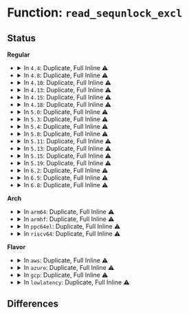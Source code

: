 # Function: <code>read_sequnlock_excl</code>

## Status
<b>Regular</b>
<ul>
<li>
<details>
<summary>In <code>4.4</code>: Duplicate, Full Inline ⚠️</summary>

**Collision:** Static Duplication

**Inline:** Full

**Transformation:** False

**Instances:**

```
In fs/namei.c (ffffffff8121711f)
Location: include/linux/seqlock.h:508
Inline: True
```
```
In fs/dcache.c (ffffffff812230aa)
Location: include/linux/seqlock.h:508
Inline: True
Inline callers:
  - fs/dcache.c:d_walk
  - fs/dcache.c:__dentry_path
  - fs/dcache.c:prepend_path
  - fs/dcache.c:prepend_path
```
```
In fs/namespace.c (ffffffff8122fe31)
Location: include/linux/seqlock.h:508
Inline: True
Inline callers:
  - fs/namespace.c:path_is_under
```
```
In fs/pnode.c (ffffffff8123cd3f)
Location: include/linux/seqlock.h:508
Inline: True
Inline callers:
  - fs/pnode.c:propagate_mnt
```
</details>
</li>
<li>
<details>
<summary>In <code>4.8</code>: Duplicate, Full Inline ⚠️</summary>

**Collision:** Static Duplication

**Inline:** Full

**Transformation:** False

**Instances:**

```
In fs/namei.c (ffffffff8123e2fb)
Location: include/linux/seqlock.h:511
Inline: True
```
```
In fs/dcache.c (ffffffff8124b645)
Location: include/linux/seqlock.h:511
Inline: True
Inline callers:
  - fs/dcache.c:__dentry_path
  - fs/dcache.c:prepend_path
  - fs/dcache.c:prepend_path
  - fs/dcache.c:d_walk
```
```
In fs/namespace.c (ffffffff812584c1)
Location: include/linux/seqlock.h:511
Inline: True
Inline callers:
  - fs/namespace.c:path_is_under
```
```
In fs/pnode.c (ffffffff81265248)
Location: include/linux/seqlock.h:511
Inline: True
Inline callers:
  - fs/pnode.c:propagate_mnt
```
</details>
</li>
<li>
<details>
<summary>In <code>4.10</code>: Duplicate, Full Inline ⚠️</summary>

**Collision:** Static Duplication

**Inline:** Full

**Transformation:** False

**Instances:**

```
In fs/namei.c (ffffffff812510db)
Location: include/linux/seqlock.h:511
Inline: True
```
```
In fs/dcache.c (ffffffff8125e625)
Location: include/linux/seqlock.h:511
Inline: True
Inline callers:
  - fs/dcache.c:__dentry_path
  - fs/dcache.c:prepend_path
  - fs/dcache.c:prepend_path
  - fs/dcache.c:path_has_submounts
  - fs/dcache.c:d_walk
```
```
In fs/namespace.c (ffffffff8126b951)
Location: include/linux/seqlock.h:511
Inline: True
Inline callers:
  - fs/namespace.c:path_is_under
  - fs/namespace.c:unlock_mount
  - fs/namespace.c:attach_recursive_mnt
  - fs/namespace.c:get_mountpoint
  - fs/namespace.c:get_mountpoint
```
```
In fs/pnode.c (ffffffff81278678)
Location: include/linux/seqlock.h:511
Inline: True
Inline callers:
  - fs/pnode.c:propagate_mnt
```
</details>
</li>
<li>
<details>
<summary>In <code>4.13</code>: Duplicate, Full Inline ⚠️</summary>

**Collision:** Static Duplication

**Inline:** Full

**Transformation:** False

**Instances:**

```
In fs/namei.c (ffffffff8125d028)
Location: include/linux/seqlock.h:511
Inline: True
```
```
In fs/dcache.c (ffffffff8126be9d)
Location: include/linux/seqlock.h:511
Inline: True
Inline callers:
  - fs/dcache.c:__dentry_path
  - fs/dcache.c:prepend_path
  - fs/dcache.c:prepend_path
  - fs/dcache.c:path_has_submounts
  - fs/dcache.c:d_walk
```
```
In fs/namespace.c (ffffffff81279121)
Location: include/linux/seqlock.h:511
Inline: True
Inline callers:
  - fs/namespace.c:path_is_under
  - fs/namespace.c:unlock_mount
  - fs/namespace.c:attach_recursive_mnt
  - fs/namespace.c:get_mountpoint
  - fs/namespace.c:get_mountpoint
```
```
In fs/pnode.c (ffffffff812859a8)
Location: include/linux/seqlock.h:511
Inline: True
Inline callers:
  - fs/pnode.c:propagate_mnt
```
</details>
</li>
<li>
<details>
<summary>In <code>4.15</code>: Duplicate, Full Inline ⚠️</summary>

**Collision:** Static Duplication

**Inline:** Full

**Transformation:** False

**Instances:**

```
In fs/namei.c (ffffffff8127e5c8)
Location: include/linux/seqlock.h:512
Inline: True
Inline callers:
  - fs/namei.c:follow_up
  - fs/namei.c:follow_up
```
```
In fs/dcache.c (ffffffff8128f78d)
Location: include/linux/seqlock.h:512
Inline: True
Inline callers:
  - fs/dcache.c:__dentry_path
  - fs/dcache.c:prepend_path
  - fs/dcache.c:prepend_path
  - fs/dcache.c:path_has_submounts
  - fs/dcache.c:d_walk
```
```
In fs/namespace.c (ffffffff8129bb61)
Location: include/linux/seqlock.h:512
Inline: True
Inline callers:
  - fs/namespace.c:path_is_under
  - fs/namespace.c:unlock_mount
  - fs/namespace.c:attach_recursive_mnt
  - fs/namespace.c:get_mountpoint
  - fs/namespace.c:get_mountpoint
```
```
In fs/pnode.c (ffffffff812a8428)
Location: include/linux/seqlock.h:512
Inline: True
Inline callers:
  - fs/pnode.c:propagate_mnt
```
</details>
</li>
<li>
<details>
<summary>In <code>4.18</code>: Duplicate, Full Inline ⚠️</summary>

**Collision:** Static Duplication

**Inline:** Full

**Transformation:** False

**Instances:**

```
In fs/namei.c (ffffffff812a6ea4)
Location: include/linux/seqlock.h:511
Inline: True
Inline callers:
  - fs/namei.c:follow_up
  - fs/namei.c:follow_up
```
```
In fs/dcache.c (ffffffff812b653e)
Location: include/linux/seqlock.h:511
Inline: True
Inline callers:
  - fs/dcache.c:path_has_submounts
  - fs/dcache.c:d_walk
```
```
In fs/namespace.c (ffffffff812c1caa)
Location: include/linux/seqlock.h:511
Inline: True
Inline callers:
  - fs/namespace.c:path_is_under
  - fs/namespace.c:unlock_mount
  - fs/namespace.c:attach_recursive_mnt
  - fs/namespace.c:get_mountpoint
  - fs/namespace.c:get_mountpoint
```
```
In fs/pnode.c (ffffffff812cefc8)
Location: include/linux/seqlock.h:511
Inline: True
Inline callers:
  - fs/pnode.c:propagate_mnt
```
```
In fs/d_path.c (ffffffff812d3806)
Location: include/linux/seqlock.h:511
Inline: True
Inline callers:
  - fs/d_path.c:__dentry_path
```
</details>
</li>
<li>
<details>
<summary>In <code>5.0</code>: Duplicate, Full Inline ⚠️</summary>

**Collision:** Static Duplication

**Inline:** Full

**Transformation:** False

**Instances:**

```
In fs/namei.c (ffffffff812bc0c4)
Location: include/linux/seqlock.h:511
Inline: True
Inline callers:
  - fs/namei.c:follow_up
  - fs/namei.c:follow_up
```
```
In fs/dcache.c (ffffffff812cb17e)
Location: include/linux/seqlock.h:511
Inline: True
Inline callers:
  - fs/dcache.c:path_has_submounts
  - fs/dcache.c:d_walk
```
```
In fs/namespace.c (ffffffff812d6f4a)
Location: include/linux/seqlock.h:511
Inline: True
Inline callers:
  - fs/namespace.c:path_is_under
  - fs/namespace.c:unlock_mount
  - fs/namespace.c:attach_recursive_mnt
  - fs/namespace.c:get_mountpoint
  - fs/namespace.c:get_mountpoint
```
```
In fs/pnode.c (ffffffff812e4338)
Location: include/linux/seqlock.h:511
Inline: True
Inline callers:
  - fs/pnode.c:propagate_mnt
```
```
In fs/d_path.c (ffffffff812e91b6)
Location: include/linux/seqlock.h:511
Inline: True
Inline callers:
  - fs/d_path.c:__dentry_path
```
</details>
</li>
<li>
<details>
<summary>In <code>5.3</code>: Duplicate, Full Inline ⚠️</summary>

**Collision:** Static Duplication

**Inline:** Full

**Transformation:** False

**Instances:**

```
In fs/namei.c (ffffffff812d8c84)
Location: include/linux/seqlock.h:511
Inline: True
Inline callers:
  - fs/namei.c:follow_up
  - fs/namei.c:follow_up
```
```
In fs/dcache.c (ffffffff812e817e)
Location: include/linux/seqlock.h:511
Inline: True
Inline callers:
  - fs/dcache.c:path_has_submounts
  - fs/dcache.c:d_walk
```
```
In fs/namespace.c (ffffffff812f53ab)
Location: include/linux/seqlock.h:511
Inline: True
Inline callers:
  - fs/namespace.c:path_is_under
  - fs/namespace.c:unlock_mount
  - fs/namespace.c:attach_recursive_mnt
  - fs/namespace.c:get_mountpoint
  - fs/namespace.c:get_mountpoint
```
```
In fs/pnode.c (ffffffff81302b28)
Location: include/linux/seqlock.h:511
Inline: True
Inline callers:
  - fs/pnode.c:propagate_mnt
```
```
In fs/d_path.c (ffffffff81307a8c)
Location: include/linux/seqlock.h:511
Inline: True
Inline callers:
  - fs/d_path.c:__dentry_path
```
</details>
</li>
<li>
<details>
<summary>In <code>5.4</code>: Duplicate, Full Inline ⚠️</summary>

**Collision:** Static Duplication

**Inline:** Full

**Transformation:** False

**Instances:**

```
In fs/namei.c (ffffffff812ea794)
Location: include/linux/seqlock.h:511
Inline: True
Inline callers:
  - fs/namei.c:follow_up
  - fs/namei.c:follow_up
```
```
In fs/dcache.c (ffffffff812f9d0e)
Location: include/linux/seqlock.h:511
Inline: True
Inline callers:
  - fs/dcache.c:path_has_submounts
  - fs/dcache.c:d_walk
```
```
In fs/namespace.c (ffffffff81306f2b)
Location: include/linux/seqlock.h:511
Inline: True
Inline callers:
  - fs/namespace.c:path_is_under
  - fs/namespace.c:unlock_mount
  - fs/namespace.c:attach_recursive_mnt
  - fs/namespace.c:get_mountpoint
  - fs/namespace.c:get_mountpoint
```
```
In fs/pnode.c (ffffffff81315ba8)
Location: include/linux/seqlock.h:511
Inline: True
Inline callers:
  - fs/pnode.c:propagate_mnt
```
```
In fs/d_path.c (ffffffff8131ab0c)
Location: include/linux/seqlock.h:511
Inline: True
Inline callers:
  - fs/d_path.c:__dentry_path
```
</details>
</li>
<li>
<details>
<summary>In <code>5.8</code>: Duplicate, Full Inline ⚠️</summary>

**Collision:** Static Duplication

**Inline:** Full

**Transformation:** False

**Instances:**

```
In fs/namei.c (ffffffff81322468)
Location: include/linux/seqlock.h:554
Inline: True
Inline callers:
  - fs/namei.c:follow_up
  - fs/namei.c:follow_up
```
```
In fs/dcache.c (ffffffff813326ac)
Location: include/linux/seqlock.h:554
Inline: True
Inline callers:
  - fs/dcache.c:path_has_submounts
  - fs/dcache.c:d_walk
```
```
In fs/namespace.c (ffffffff8133b130)
Location: include/linux/seqlock.h:554
Inline: True
Inline callers:
  - fs/namespace.c:path_is_under
  - fs/namespace.c:unlock_mount
  - fs/namespace.c:attach_recursive_mnt
  - fs/namespace.c:get_mountpoint
  - fs/namespace.c:get_mountpoint
```
```
In fs/pnode.c (ffffffff8134f552)
Location: include/linux/seqlock.h:554
Inline: True
Inline callers:
  - fs/pnode.c:propagate_mnt
```
```
In fs/d_path.c (ffffffff813546da)
Location: include/linux/seqlock.h:554
Inline: True
Inline callers:
  - fs/d_path.c:__dentry_path
  - fs/d_path.c:prepend_path
  - fs/d_path.c:prepend_path
```
</details>
</li>
<li>
<details>
<summary>In <code>5.11</code>: Duplicate, Full Inline ⚠️</summary>

**Collision:** Static Duplication

**Inline:** Full

**Transformation:** False

**Instances:**

```
In fs/namei.c (ffffffff8132da38)
Location: include/linux/seqlock.h:1023
Inline: True
Inline callers:
  - fs/namei.c:follow_up
  - fs/namei.c:follow_up
```
```
In fs/dcache.c (ffffffff8133e87c)
Location: include/linux/seqlock.h:1023
Inline: True
Inline callers:
  - fs/dcache.c:path_has_submounts
  - fs/dcache.c:d_walk
```
```
In fs/namespace.c (ffffffff81346ee0)
Location: include/linux/seqlock.h:1023
Inline: True
Inline callers:
  - fs/namespace.c:path_is_under
  - fs/namespace.c:unlock_mount
  - fs/namespace.c:attach_recursive_mnt
  - fs/namespace.c:get_mountpoint
  - fs/namespace.c:get_mountpoint
```
```
In fs/pnode.c (ffffffff8135c40b)
Location: include/linux/seqlock.h:1023
Inline: True
Inline callers:
  - fs/pnode.c:propagate_mnt
```
```
In fs/d_path.c (ffffffff81360fa2)
Location: include/linux/seqlock.h:1023
Inline: True
Inline callers:
  - fs/d_path.c:__dentry_path
  - fs/d_path.c:prepend_path
  - fs/d_path.c:prepend_path
```
</details>
</li>
<li>
<details>
<summary>In <code>5.13</code>: Duplicate, Full Inline ⚠️</summary>

**Collision:** Static Duplication

**Inline:** Full

**Transformation:** False

**Instances:**

```
In fs/namei.c (ffffffff81333f08)
Location: include/linux/seqlock.h:1023
Inline: True
Inline callers:
  - fs/namei.c:follow_up
  - fs/namei.c:follow_up
```
```
In fs/dcache.c (ffffffff81344c6c)
Location: include/linux/seqlock.h:1023
Inline: True
Inline callers:
  - fs/dcache.c:path_has_submounts
  - fs/dcache.c:d_walk
```
```
In fs/namespace.c (ffffffff8134d6fc)
Location: include/linux/seqlock.h:1023
Inline: True
Inline callers:
  - fs/namespace.c:path_is_under
  - fs/namespace.c:unlock_mount
  - fs/namespace.c:attach_recursive_mnt
  - fs/namespace.c:get_mountpoint
  - fs/namespace.c:get_mountpoint
```
```
In fs/pnode.c (ffffffff81362ecb)
Location: include/linux/seqlock.h:1023
Inline: True
Inline callers:
  - fs/pnode.c:propagate_mnt
```
```
In fs/d_path.c (ffffffff81367a81)
Location: include/linux/seqlock.h:1023
Inline: True
Inline callers:
  - fs/d_path.c:__dentry_path
  - fs/d_path.c:prepend_path
  - fs/d_path.c:prepend_path
```
</details>
</li>
<li>
<details>
<summary>In <code>5.15</code>: Duplicate, Full Inline ⚠️</summary>

**Collision:** Static Duplication

**Inline:** Full

**Transformation:** False

**Instances:**

```
In fs/namei.c (ffffffff81381858)
Location: include/linux/seqlock.h:1023
Inline: True
Inline callers:
  - fs/namei.c:follow_up
  - fs/namei.c:follow_up
```
```
In fs/dcache.c (ffffffff8139275c)
Location: include/linux/seqlock.h:1023
Inline: True
Inline callers:
  - fs/dcache.c:path_has_submounts
  - fs/dcache.c:d_walk
```
```
In fs/namespace.c (ffffffff8139b65c)
Location: include/linux/seqlock.h:1023
Inline: True
Inline callers:
  - fs/namespace.c:path_is_under
  - fs/namespace.c:unlock_mount
  - fs/namespace.c:attach_recursive_mnt
  - fs/namespace.c:get_mountpoint
  - fs/namespace.c:get_mountpoint
```
```
In fs/pnode.c (ffffffff813b16cb)
Location: include/linux/seqlock.h:1023
Inline: True
Inline callers:
  - fs/pnode.c:propagate_mnt
```
```
In fs/d_path.c (ffffffff813b6971)
Location: include/linux/seqlock.h:1023
Inline: True
Inline callers:
  - fs/d_path.c:__dentry_path
  - fs/d_path.c:prepend_path
  - fs/d_path.c:prepend_path
```
</details>
</li>
<li>
<details>
<summary>In <code>5.19</code>: Duplicate, Full Inline ⚠️</summary>

**Collision:** Static Duplication

**Inline:** Full

**Transformation:** False

**Instances:**

```
In fs/namei.c (ffffffff813ffb6b)
Location: include/linux/seqlock.h:1019
Inline: True
Inline callers:
  - fs/namei.c:follow_up
  - fs/namei.c:follow_up
```
```
In fs/dcache.c (ffffffff814123ed)
Location: include/linux/seqlock.h:1019
Inline: True
Inline callers:
  - fs/dcache.c:path_has_submounts
  - fs/dcache.c:d_walk
```
```
In fs/namespace.c (ffffffff814255d1)
Location: include/linux/seqlock.h:1019
Inline: True
Inline callers:
  - fs/namespace.c:__do_sys_pivot_root
  - fs/namespace.c:path_is_under
  - fs/namespace.c:path_mount
  - fs/namespace.c:finish_automount
  - fs/namespace.c:do_new_mount
  - fs/namespace.c:do_move_mount
  - fs/namespace.c:attach_recursive_mnt
  - fs/namespace.c:get_mountpoint
  - fs/namespace.c:get_mountpoint
```
```
In fs/pnode.c (ffffffff8143663b)
Location: include/linux/seqlock.h:1019
Inline: True
Inline callers:
  - fs/pnode.c:propagate_mnt
```
```
In fs/d_path.c (ffffffff8143bf74)
Location: include/linux/seqlock.h:1019
Inline: True
Inline callers:
  - fs/d_path.c:__dentry_path
  - fs/d_path.c:prepend_path
  - fs/d_path.c:prepend_path
```
</details>
</li>
<li>
<details>
<summary>In <code>6.2</code>: Duplicate, Full Inline ⚠️</summary>

**Collision:** Static Duplication

**Inline:** Full

**Transformation:** False

**Instances:**

```
In fs/namei.c (ffffffff81489b5b)
Location: include/linux/seqlock.h:1019
Inline: True
Inline callers:
  - fs/namei.c:follow_up
  - fs/namei.c:follow_up
```
```
In fs/dcache.c (ffffffff8149d1ed)
Location: include/linux/seqlock.h:1019
Inline: True
Inline callers:
  - fs/dcache.c:path_has_submounts
  - fs/dcache.c:d_walk
```
```
In fs/namespace.c (ffffffff814b1d51)
Location: include/linux/seqlock.h:1019
Inline: True
Inline callers:
  - fs/namespace.c:__do_sys_pivot_root
  - fs/namespace.c:path_is_under
  - fs/namespace.c:path_mount
  - fs/namespace.c:finish_automount
  - fs/namespace.c:do_new_mount
  - fs/namespace.c:do_move_mount
  - fs/namespace.c:attach_recursive_mnt
  - fs/namespace.c:get_mountpoint
  - fs/namespace.c:get_mountpoint
```
```
In fs/pnode.c (ffffffff814c466b)
Location: include/linux/seqlock.h:1019
Inline: True
Inline callers:
  - fs/pnode.c:propagate_mnt
```
```
In fs/d_path.c (ffffffff814ca5d4)
Location: include/linux/seqlock.h:1019
Inline: True
Inline callers:
  - fs/d_path.c:__dentry_path
  - fs/d_path.c:prepend_path
  - fs/d_path.c:prepend_path
```
</details>
</li>
<li>
<details>
<summary>In <code>6.5</code>: Duplicate, Full Inline ⚠️</summary>

**Collision:** Static Duplication

**Inline:** Full

**Transformation:** False

**Instances:**

```
In fs/namei.c (ffffffff814beb4b)
Location: include/linux/seqlock.h:1020
Inline: True
Inline callers:
  - fs/namei.c:follow_up
  - fs/namei.c:follow_up
```
```
In fs/dcache.c (ffffffff814d260d)
Location: include/linux/seqlock.h:1020
Inline: True
Inline callers:
  - fs/dcache.c:path_has_submounts
  - fs/dcache.c:d_walk
```
```
In fs/namespace.c (ffffffff814e6da1)
Location: include/linux/seqlock.h:1020
Inline: True
Inline callers:
  - fs/namespace.c:__do_sys_pivot_root
  - fs/namespace.c:path_is_under
  - fs/namespace.c:path_mount
  - fs/namespace.c:finish_automount
  - fs/namespace.c:do_new_mount
  - fs/namespace.c:do_move_mount
  - fs/namespace.c:do_lock_mount
  - fs/namespace.c:attach_recursive_mnt
  - fs/namespace.c:get_mountpoint
  - fs/namespace.c:get_mountpoint
```
```
In fs/pnode.c (ffffffff814f9a63)
Location: include/linux/seqlock.h:1020
Inline: True
Inline callers:
  - fs/pnode.c:propagate_mnt
```
```
In fs/d_path.c (ffffffff81500812)
Location: include/linux/seqlock.h:1020
Inline: True
Inline callers:
  - fs/d_path.c:__dentry_path
  - fs/d_path.c:prepend_path
  - fs/d_path.c:prepend_path
```
</details>
</li>
<li>
<details>
<summary>In <code>6.8</code>: Duplicate, Full Inline ⚠️</summary>

**Collision:** Static Duplication

**Inline:** Full

**Transformation:** False

**Instances:**

```
In fs/namei.c (ffffffff814f0fcb)
Location: include/linux/seqlock.h:955
Inline: True
Inline callers:
  - fs/namei.c:follow_up
  - fs/namei.c:follow_up
```
```
In fs/dcache.c (ffffffff8150500d)
Location: include/linux/seqlock.h:955
Inline: True
Inline callers:
  - fs/dcache.c:path_has_submounts
  - fs/dcache.c:d_walk
```
```
In fs/namespace.c (ffffffff8151abe1)
Location: include/linux/seqlock.h:955
Inline: True
Inline callers:
  - fs/namespace.c:__do_sys_pivot_root
  - fs/namespace.c:path_is_under
  - fs/namespace.c:path_mount
  - fs/namespace.c:finish_automount
  - fs/namespace.c:do_new_mount
  - fs/namespace.c:do_move_mount
  - fs/namespace.c:do_lock_mount
  - fs/namespace.c:attach_recursive_mnt
  - fs/namespace.c:get_mountpoint
  - fs/namespace.c:get_mountpoint
```
```
In fs/pnode.c (ffffffff8152e2c3)
Location: include/linux/seqlock.h:955
Inline: True
Inline callers:
  - fs/pnode.c:propagate_mnt
```
```
In fs/d_path.c (ffffffff81535432)
Location: include/linux/seqlock.h:955
Inline: True
Inline callers:
  - fs/d_path.c:__dentry_path
  - fs/d_path.c:prepend_path
  - fs/d_path.c:prepend_path
```
</details>
</li>
</ul>
<b>Arch</b>
<ul>
<li>
<details>
<summary>In <code>arm64</code>: Duplicate, Full Inline ⚠️</summary>

**Collision:** Static Duplication

**Inline:** Full

**Transformation:** False

**Instances:**

```
In fs/namei.c (ffff8000103938f8)
Location: include/linux/seqlock.h:511
Inline: True
Inline callers:
  - fs/namei.c:follow_up
  - fs/namei.c:follow_up
```
```
In fs/dcache.c (ffff8000103a77e0)
Location: include/linux/seqlock.h:511
Inline: True
Inline callers:
  - fs/dcache.c:path_has_submounts
  - fs/dcache.c:d_walk
```
```
In fs/namespace.c (ffff8000103ba6bc)
Location: include/linux/seqlock.h:511
Inline: True
Inline callers:
  - fs/namespace.c:path_is_under
  - fs/namespace.c:unlock_mount
  - fs/namespace.c:attach_recursive_mnt
  - fs/namespace.c:get_mountpoint
  - fs/namespace.c:get_mountpoint
```
```
In fs/pnode.c (ffff8000103cc5b8)
Location: include/linux/seqlock.h:511
Inline: True
Inline callers:
  - fs/pnode.c:propagate_mnt
```
```
In fs/d_path.c (ffff8000103d1c88)
Location: include/linux/seqlock.h:511
Inline: True
Inline callers:
  - fs/d_path.c:__dentry_path
```
</details>
</li>
<li>
<details>
<summary>In <code>armhf</code>: Duplicate, Full Inline ⚠️</summary>

**Collision:** Static Duplication

**Inline:** Full

**Transformation:** False

**Instances:**

```
In fs/namei.c (c057a0ec)
Location: include/linux/seqlock.h:511
Inline: True
```
```
In fs/dcache.c (c058838c)
Location: include/linux/seqlock.h:511
Inline: True
Inline callers:
  - fs/dcache.c:path_has_submounts
  - fs/dcache.c:d_walk
```
```
In fs/namespace.c (c05984a8)
Location: include/linux/seqlock.h:511
Inline: True
Inline callers:
  - fs/namespace.c:path_is_under
  - fs/namespace.c:unlock_mount
  - fs/namespace.c:attach_recursive_mnt
  - fs/namespace.c:get_mountpoint
  - fs/namespace.c:get_mountpoint
```
```
In fs/pnode.c (c05a8164)
Location: include/linux/seqlock.h:511
Inline: True
Inline callers:
  - fs/pnode.c:propagate_mnt
```
```
In fs/d_path.c (c05aca20)
Location: include/linux/seqlock.h:511
Inline: True
Inline callers:
  - fs/d_path.c:__dentry_path
  - fs/d_path.c:prepend_path
  - fs/d_path.c:prepend_path
```
</details>
</li>
<li>
<details>
<summary>In <code>ppc64el</code>: Duplicate, Full Inline ⚠️</summary>

**Collision:** Static Duplication

**Inline:** Full

**Transformation:** False

**Instances:**

```
In fs/namei.c (c00000000048d528)
Location: include/linux/seqlock.h:511
Inline: True
Inline callers:
  - fs/namei.c:follow_up
  - fs/namei.c:follow_up
```
```
In fs/dcache.c (c0000000004a2868)
Location: include/linux/seqlock.h:511
Inline: True
Inline callers:
  - fs/dcache.c:path_has_submounts
  - fs/dcache.c:d_walk
```
```
In fs/namespace.c (c0000000004b7eb4)
Location: include/linux/seqlock.h:511
Inline: True
Inline callers:
  - fs/namespace.c:path_is_under
  - fs/namespace.c:unlock_mount
  - fs/namespace.c:attach_recursive_mnt
  - fs/namespace.c:get_mountpoint
  - fs/namespace.c:get_mountpoint
```
```
In fs/pnode.c (c0000000004cdcec)
Location: include/linux/seqlock.h:511
Inline: True
Inline callers:
  - fs/pnode.c:propagate_mnt
```
```
In fs/d_path.c (c0000000004d4a60)
Location: include/linux/seqlock.h:511
Inline: True
Inline callers:
  - fs/d_path.c:__dentry_path
```
</details>
</li>
<li>
<details>
<summary>In <code>riscv64</code>: Duplicate, Full Inline ⚠️</summary>

**Collision:** Static Duplication

**Inline:** Full

**Transformation:** False

**Instances:**

```
In fs/namei.c (ffffffe000262850)
Location: include/linux/seqlock.h:511
Inline: True
Inline callers:
  - fs/namei.c:follow_up
  - fs/namei.c:follow_up
```
```
In fs/dcache.c (ffffffe00026eb0a)
Location: include/linux/seqlock.h:511
Inline: True
Inline callers:
  - fs/dcache.c:path_has_submounts
  - fs/dcache.c:d_walk
```
```
In fs/namespace.c (ffffffe00027cba2)
Location: include/linux/seqlock.h:511
Inline: True
Inline callers:
  - fs/namespace.c:path_is_under
  - fs/namespace.c:unlock_mount
  - fs/namespace.c:attach_recursive_mnt
  - fs/namespace.c:get_mountpoint
  - fs/namespace.c:get_mountpoint
```
```
In fs/pnode.c (ffffffe000289ac2)
Location: include/linux/seqlock.h:511
Inline: True
Inline callers:
  - fs/pnode.c:propagate_mnt
```
```
In fs/d_path.c (ffffffe00028d2cc)
Location: include/linux/seqlock.h:511
Inline: True
Inline callers:
  - fs/d_path.c:__dentry_path
```
</details>
</li>
</ul>
<b>Flavor</b>
<ul>
<li>
<details>
<summary>In <code>aws</code>: Duplicate, Full Inline ⚠️</summary>

**Collision:** Static Duplication

**Inline:** Full

**Transformation:** False

**Instances:**

```
In fs/namei.c (ffffffff812e2d74)
Location: include/linux/seqlock.h:511
Inline: True
Inline callers:
  - fs/namei.c:follow_up
  - fs/namei.c:follow_up
```
```
In fs/dcache.c (ffffffff812f22ee)
Location: include/linux/seqlock.h:511
Inline: True
Inline callers:
  - fs/dcache.c:path_has_submounts
  - fs/dcache.c:d_walk
```
```
In fs/namespace.c (ffffffff812ff50b)
Location: include/linux/seqlock.h:511
Inline: True
Inline callers:
  - fs/namespace.c:path_is_under
  - fs/namespace.c:unlock_mount
  - fs/namespace.c:attach_recursive_mnt
  - fs/namespace.c:get_mountpoint
  - fs/namespace.c:get_mountpoint
```
```
In fs/pnode.c (ffffffff8130e188)
Location: include/linux/seqlock.h:511
Inline: True
Inline callers:
  - fs/pnode.c:propagate_mnt
```
```
In fs/d_path.c (ffffffff813130ec)
Location: include/linux/seqlock.h:511
Inline: True
Inline callers:
  - fs/d_path.c:__dentry_path
```
</details>
</li>
<li>
<details>
<summary>In <code>azure</code>: Duplicate, Full Inline ⚠️</summary>

**Collision:** Static Duplication

**Inline:** Full

**Transformation:** False

**Instances:**

```
In fs/namei.c (ffffffff812d39b4)
Location: include/linux/seqlock.h:511
Inline: True
Inline callers:
  - fs/namei.c:follow_up
  - fs/namei.c:follow_up
```
```
In fs/dcache.c (ffffffff812e2f1e)
Location: include/linux/seqlock.h:511
Inline: True
Inline callers:
  - fs/dcache.c:path_has_submounts
  - fs/dcache.c:d_walk
```
```
In fs/namespace.c (ffffffff812f012b)
Location: include/linux/seqlock.h:511
Inline: True
Inline callers:
  - fs/namespace.c:path_is_under
  - fs/namespace.c:unlock_mount
  - fs/namespace.c:attach_recursive_mnt
  - fs/namespace.c:get_mountpoint
  - fs/namespace.c:get_mountpoint
```
```
In fs/pnode.c (ffffffff812fed98)
Location: include/linux/seqlock.h:511
Inline: True
Inline callers:
  - fs/pnode.c:propagate_mnt
```
```
In fs/d_path.c (ffffffff81303cfc)
Location: include/linux/seqlock.h:511
Inline: True
Inline callers:
  - fs/d_path.c:__dentry_path
```
</details>
</li>
<li>
<details>
<summary>In <code>gcp</code>: Duplicate, Full Inline ⚠️</summary>

**Collision:** Static Duplication

**Inline:** Full

**Transformation:** False

**Instances:**

```
In fs/namei.c (ffffffff812e0b84)
Location: include/linux/seqlock.h:511
Inline: True
Inline callers:
  - fs/namei.c:follow_up
  - fs/namei.c:follow_up
```
```
In fs/dcache.c (ffffffff812f00fe)
Location: include/linux/seqlock.h:511
Inline: True
Inline callers:
  - fs/dcache.c:path_has_submounts
  - fs/dcache.c:d_walk
```
```
In fs/namespace.c (ffffffff812fd2fb)
Location: include/linux/seqlock.h:511
Inline: True
Inline callers:
  - fs/namespace.c:path_is_under
  - fs/namespace.c:unlock_mount
  - fs/namespace.c:attach_recursive_mnt
  - fs/namespace.c:get_mountpoint
  - fs/namespace.c:get_mountpoint
```
```
In fs/pnode.c (ffffffff8130bf78)
Location: include/linux/seqlock.h:511
Inline: True
Inline callers:
  - fs/pnode.c:propagate_mnt
```
```
In fs/d_path.c (ffffffff81310edc)
Location: include/linux/seqlock.h:511
Inline: True
Inline callers:
  - fs/d_path.c:__dentry_path
```
</details>
</li>
<li>
<details>
<summary>In <code>lowlatency</code>: Duplicate, Full Inline ⚠️</summary>

**Collision:** Static Duplication

**Inline:** Full

**Transformation:** False

**Instances:**

```
In fs/namei.c (ffffffff812eff4f)
Location: include/linux/seqlock.h:511
Inline: True
Inline callers:
  - fs/namei.c:follow_up
  - fs/namei.c:follow_up
```
```
In fs/dcache.c (ffffffff812ffc7e)
Location: include/linux/seqlock.h:511
Inline: True
Inline callers:
  - fs/dcache.c:path_has_submounts
  - fs/dcache.c:d_walk
```
```
In fs/namespace.c (ffffffff8130e65b)
Location: include/linux/seqlock.h:511
Inline: True
Inline callers:
  - fs/namespace.c:path_is_under
  - fs/namespace.c:unlock_mount
  - fs/namespace.c:attach_recursive_mnt
  - fs/namespace.c:get_mountpoint
  - fs/namespace.c:get_mountpoint
```
```
In fs/pnode.c (ffffffff8131d7a8)
Location: include/linux/seqlock.h:511
Inline: True
Inline callers:
  - fs/pnode.c:propagate_mnt
```
```
In fs/d_path.c (ffffffff813226e2)
Location: include/linux/seqlock.h:511
Inline: True
Inline callers:
  - fs/d_path.c:__dentry_path
```
</details>
</li>
</ul>

## Differences
